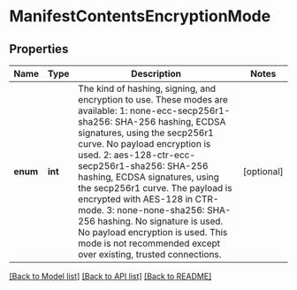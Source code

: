 # ManifestContentsEncryptionMode

## Properties
Name | Type | Description | Notes
------------ | ------------- | ------------- | -------------
**enum** | **int** | The kind of hashing, signing, and encryption to use. These modes are available: 1: none-ecc-secp256r1-sha256: SHA-256 hashing, ECDSA signatures, using the secp256r1 curve. No payload encryption is used. 2: aes-128-ctr-ecc-secp256r1-sha256: SHA-256 hashing, ECDSA signatures, using the secp256r1 curve. The payload is encrypted with AES-128 in CTR-mode. 3: none-none-sha256: SHA-256 hashing. No signature is used. No payload encryption is used. This mode is not recommended except over existing, trusted connections.  | [optional] 

[[Back to Model list]](../README.md#documentation-for-models) [[Back to API list]](../README.md#documentation-for-api-endpoints) [[Back to README]](../README.md)


